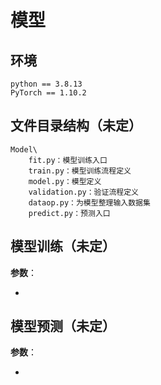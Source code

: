 # 模型

## 环境

```
python == 3.8.13
PyTorch == 1.10.2
```

## 文件目录结构（未定）

```
Model\
	fit.py：模型训练入口
	train.py：模型训练流程定义
	model.py：模型定义
	validation.py：验证流程定义
	dataop.py：为模型整理输入数据集
	predict.py：预测入口
```

## 模型训练（未定）

**参数**：

+ 

## 模型预测（未定）

**参数**：

+ 




